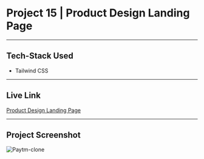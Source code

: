 # Project 15 | Product Design Landing Page
---

## Tech-Stack Used
- Tailwind CSS 


---
## Live Link
[Product Design Landing Page](https://paytmdotcom-by-yash.netlify.app/)

---

## Project Screenshot
![Paytm-clone](/paytm.png)